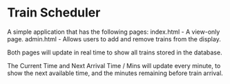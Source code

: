 # Train Scheduler  
A simple application that has the following pages:
index.html - A view-only page.
admin.html - Allows users to add and remove trains from the display.

Both pages will update in real time to show all trains stored in the database.  

The Current Time and Next Arrival Time / Mins will update every minute, to show the next available time, and the minutes remaining before train arrival.